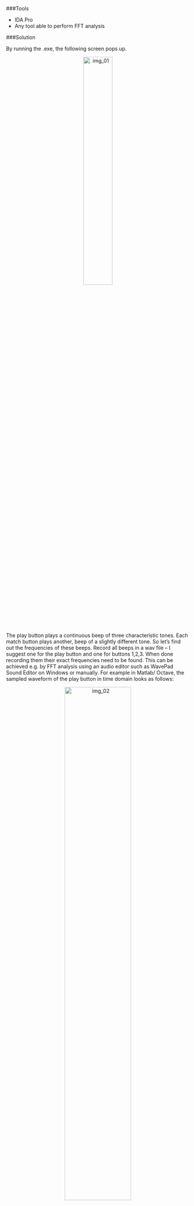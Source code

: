 ###Tools  
* IDA Pro 
* Any tool able to perform FFT analysis   

###Solution

By running the .exe, the following screen pops up.  
<p align="center">
  <img src=https://github.com/0xLeo/HackThisSite/blob/master/App09img/image001.jpg title="img_01" width=40%>
</p>  
The play button plays a continuous beep of three characteristic tones. Each match button plays another, beep of a slightly different tone. So let’s find out the frequencies of these beeps.  
Record all beeps in a wav file – I suggest one for the play button and one for buttons 1,2,3. When done recording them their exact frequencies need to be found.  
This can be achieved e.g. by FFT analysis using an audio editor such as WavePad Sound Editor on Windows or manually. For example in Matlab/ Octave, the sampled waveform of the play button in time domain looks as follows:  
<p align="center">
  <img src=https://github.com/0xLeo/HackThisSite/blob/master/App09img/image002.jpg title="img_02" width=60%>
</p>   
Zoom in and notice each “rectangle” consists of repetitions of a single sinusoid.  
<p align="center">
  <img src=https://github.com/0xLeo/HackThisSite/blob/master/App09img/image003.jpg title="img_03" width=60%>
</p>  
Given the width of half its cycle (in sample indices, from two successive zero crossings), its frequency is found. Details in App09.m. The result is that the frequencies of buttons 1,2,3 are offset by +100 from play button’s.  
Disassemble the program with IDA Pro and the following snippet is found in the text segment:  
```
.text:00405519                 push    offset a200     ; "200"
.text:0040551E                 call    edi ; __vbaI4Str
.text:00405520                 push    offset a600     ; "600"
.text:00405525                 mov     [esi+34h], eax
.text:00405528                 call    edi ; __vbaI4Str
.text:0040552A                 push    offset a1100    ; "1100"
```
Let’s follow the offset ```a200``` to find out where it points (double click it):  
```
text:0040522C a200:                                   ; DATA XREF: .text:00405519o
.text:0040522C                 unicode 0, <200>,0
.text:00405234                 dd 6
.text:00405238 a600:                                   ; DATA XREF: .text:00405520o
.text:00405238                 unicode 0, <600>,0
.text:00405240                 dw 8
.text:00405240                 unicode 0, <>,0
.text:00405244 a1100:                                  ; DATA XREF: .text:0040552Ao
.text:00405244                 unicode 0, <1100>,0
.text:0040524E                 align 10h
.text:00405250 a4:
.text:00405250                 unicode 0, <4>,0
.text:00405254 aAbcdefghijklmn:                        ; DATA XREF: .text:004057D5o
.text:00405254                 unicode 0, <abcdefghijklmnopqrstuvwxyz>,0
.text:0040528A                 align 4
.text:0040528C                 dd 6
.text:00405290 a100:                                   ; DATA XREF: .text:00405918o
.text:00405290                 unicode 0, <100>,0
.text:00405298 dword_405298    dd 33AD4EF1h, 11CF6699h, 0AA000CB7h, 93D36000h, 6
.text:00405298                                         ; DATA XREF: .text:0040596Bo
.text:00405298                                         ; .text:004059D9o ...
.text:004052AC a500:                                   ; DATA XREF: .text:0040598Co
.text:004052AC                 unicode 0, <500>,0
.text:004052B4                 dw 8
.text:004052B4                 unicode 0, <>,0
.text:004052B8 a1000:                                  ; DATA XREF: .text:004059F2o
.text:004052B8                 unicode 0, <1000>,0
```
So the values we need to change are obviously 100, 500, 1000:  
```
0x0040522C; a200
0x00405238; a600
0x00405244; a1100
```
Each needs to be incremented by 100. From IDA, view the hexdump and jump to the addresses of interest:  
```
.text:00405220  63 00 2E 00 00 00 00 00  06 00 00 00 32 00 30 00  c..........2.0.
.text:00405230  30 00 00 00 06 00 00 00  36 00 30 00 30 00 00 00  0......6.0.0...
.text:00405240  08 00 00 00 31 00 31 00  30 00 30 00 00 00 00 00  ...1.1.0.0.....
```
And change the values they contain (an ASCII chart might come in handy):  
<p align="center">
  <img src=https://github.com/0xLeo/HackThisSite/blob/master/App09img/image004.jpg title="img_04" width=72%>
</p>    
When done changing the values, save the changes to a new .dif file. 
```
File > Produce File > Create DIF file
```
Open the .dif file a text editor. It simply contains the changed bytes.  
```
0000522C: 32 31
00005238: 36 35
00005246: 31 30
```
Now all we need to do is apply the patch to the executable. The .c program found [here](http://pastebin.com/pe6DPJ73) ( (C) copyright Chris Eagle cseagle at gmail.com) does this job. Open up the command line and pass the patch and the executable as arguments:  
<p align="center">
  <img src=https://github.com/0xLeo/HackThisSite/blob/master/App09img/image005.png title="img_05" width=75%>
</p>    
Open the new executable and it’s cracked :)  
<p align="center">
  <img src=https://github.com/0xLeo/HackThisSite/blob/master/App09img/image006.jpg title="img_06" width=40%>
</p>  
